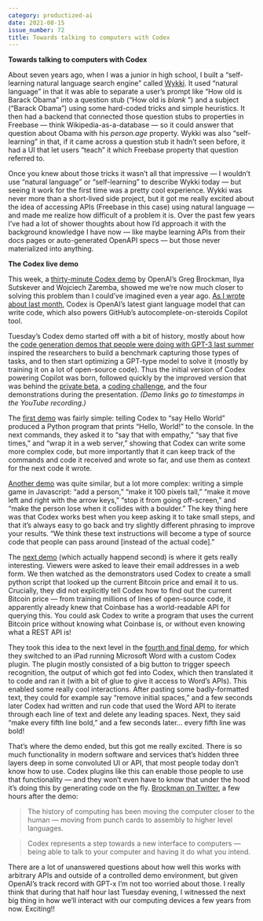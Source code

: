 ```yaml
---
category: productized-ai
date: 2021-08-15
issue_number: 72
title: Towards talking to computers with Codex
---
```


**Towards talking to computers with Codex**

About seven years ago, when I was a junior in high school, I built a “self-learning natural language search engine” called [Wykki](https://leonoverweel.com/projects/2014/wykki/?utm_campaign=Dynamically%20Typed&utm_medium=email&utm_source=Revue%20newsletter).
It used “natural language” in that it was able to separate a user’s prompt like “How old is Barack Obama” into a question stub (“How old is _blank_ ”) and a subject (“Barack Obama”) using some hard-coded tricks and simple heuristics.
It then had a backend that connected those question stubs to properties in Freebase — think Wikipedia-as-a-database — so it could answer that question about Obama with his _person.age_ property.
Wykki was also “self-learning” in that, if it came across a question stub it hadn’t seen before, it had a UI that let users “teach” it which Freebase property that question referred to.

Once you knew about those tricks it wasn’t all that impressive — I wouldn’t use “natural language” or “self-learning” to describe Wykki today — but seeing it work for the first time was a pretty cool experience.
Wykki was never more than a short-lived side project, but it got me really excited about the idea of accessing APIs (Freebase in this case) using natural language — and made me realize how difficult of a problem it is.
Over the past few years I’ve had a lot of shower thoughts about how I’d approach it with the background knowledge I have now — like maybe learning APIs from their docs pages or auto-generated OpenAPI specs — but those never materialized into anything.

**The Codex live demo**

This week, a [thirty-minute Codex demo](https://www.youtube.com/watch?utm_campaign=Dynamically%20Typed&utm_medium=email&utm_source=Revue%20newsletter&v=SGUCcjHTmGY) by OpenAI’s Greg Brockman, Ilya Sutskever and Wojciech Zaremba, showed me we’re now much closer to solving this problem than I could’ve imagined even a year ago.
[As I wrote about last month](https://dynamicallytyped.com/stories/2021/copilot/?utm_campaign=Dynamically%20Typed&utm_medium=email&utm_source=Revue%20newsletter), Codex is OpenAI’s latest giant language model that can write code, which also powers GitHub’s autocomplete-on-steroids Copilot tool.

Tuesday’s Codex demo started off with a bit of history, mostly about how the [code generation demos that people were doing with GPT-3 last summer](https://dynamicallytyped.com/stories/2020/gpt-3-demos-one-month-in/?utm_campaign=Dynamically%20Typed&utm_medium=email&utm_source=Revue%20newsletter) inspired the researchers to build a benchmark capturing those types of tasks, and to then start optimizing a GPT-type model to solve it (mostly by training it on a lot of open-source code).
Thus the initial version of Codex powering Copilot was born, followed quickly by the improved version that was behind the [private beta](https://share.hsforms.com/1Lfc7WtPLRk2ppXhPjcYY-A4sk30?utm_campaign=Dynamically%20Typed&utm_medium=email&utm_source=Revue%20newsletter), a [coding challenge](https://challenge.openai.com?utm_campaign=Dynamically%20Typed&utm_medium=email&utm_source=Revue%20newsletter), and the four demonstrations during the presentation.
_(Demo links go to timestamps in the YouTube recording.)_

The [first demo](https://youtu.be/SGUCcjHTmGY?t=219&utm_campaign=Dynamically%20Typed&utm_medium=email&utm_source=Revue%20newsletter) was fairly simple: telling Codex to “say Hello World” produced a Python program that prints “Hello, World!” to the console.
In the next commands, they asked it to “say that with empathy,” “say that five times,” and “wrap it in a web server,” showing that Codex can write some more complex code, but more importantly that it can keep track of the commands and code it received and wrote so far, and use them as context for the next code it wrote.

[Another demo](https://youtu.be/SGUCcjHTmGY?t=820&utm_campaign=Dynamically%20Typed&utm_medium=email&utm_source=Revue%20newsletter) was quite similar, but a lot more complex: writing a simple game in Javascript: “add a person,” “make it 100 pixels tall,” “make it move left and right with the arrow keys,” “stop it from going off-screen,” and “make the person lose when it collides with a boulder.” The key thing here was that Codex works best when you keep asking it to take small steps, and that it’s always easy to go back and try slightly different phrasing to improve your results.
“We think these text instructions will become a type of source code that people can pass around [instead of the actual code].”

The [next demo](https://youtu.be/SGUCcjHTmGY?t=564&utm_campaign=Dynamically%20Typed&utm_medium=email&utm_source=Revue%20newsletter) (which actually happend second) is where it gets really interesting.
Viewers were asked to leave their email addresses in a web form.
We then watched as the demonstrators used Codex to create a small python script that looked up the current Bitcoin price and email it to us.
Crucially, they did not explicitly tell Codex how to find out the current Bitcoin price — from training millions of lines of open-source code, it apparently already knew that Coinbase has a world-readable API for querying this.
You could ask Codex to write a program that uses the current Bitcoin price without knowing what Coinbase is, or without even knowing what a REST API is!

They took this idea to the next level in the [fourth and final demo](https://youtu.be/SGUCcjHTmGY?t=1498&utm_campaign=Dynamically%20Typed&utm_medium=email&utm_source=Revue%20newsletter), for which they switched to an iPad running Microsoft Word with a custom Codex plugin.
The plugin mostly consisted of a big button to trigger speech recognition, the output of which got fed into Codex, which then translated it to code and ran it (with a bit of glue to give it access to Word’s APIs).
This enabled some really cool interactions.
After pasting some badly-formatted text, they could for example say “remove initial spaces,” and a few seconds later Codex had written and run code that used the Word API to iterate through each line of text and delete any leading spaces.
Next, they said “make every fifth line bold,” and a few seconds later… every fifth line was bold!

That’s where the demo ended, but this got me really excited.
There is so much functionality in modern software and services that’s hidden three layers deep in some convoluted UI or API, that most people today don’t know how to use.
Codex plugins like this can enable those people to use that functionality — and they won’t even have to know that under the hood it’s doing this by generating code on the fly.
[Brockman on Twitter](https://twitter.com/gdb/status/1425159432648855552?utm_campaign=Dynamically%20Typed&utm_medium=email&utm_source=Revue%20newsletter), a few hours after the demo:

> The history of computing has been moving the computer closer to the human — moving from punch cards to assembly to higher level languages.

> Codex represents a step towards a new interface to computers — being able to talk to your computer and having it do what you intend.

There are a lot of unanswered questions about how well this works with arbitrary APIs and outside of a controlled demo environment, but given OpenAI’s track record with GPT-x I’m not too worried about those.
I really think that during that half hour last Tuesday evening, I witnessed the next big thing in how we’ll interact with our computing devices a few years from now.
Exciting!!